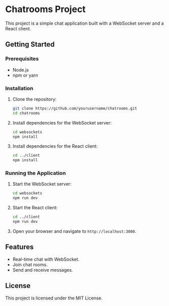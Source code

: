 # Chatrooms Project

This project is a simple chat application built with a WebSocket server and a React client.

## Getting Started

### Prerequisites

- Node.js
- npm or yarn

### Installation

1. Clone the repository:

   ```sh
   git clone https://github.com/yourusername/chatrooms.git
   cd chatrooms
   ```

2. Install dependencies for the WebSocket server:

   ```sh
   cd websockets
   npm install
   ```

3. Install dependencies for the React client:
   ```sh
   cd ../client
   npm install
   ```

### Running the Application

1. Start the WebSocket server:

   ```sh
   cd websockets
   npm run dev
   ```

2. Start the React client:

   ```sh
   cd ../client
   npm run dev
   ```

3. Open your browser and navigate to `http://localhost:3000`.

## Features

- Real-time chat with WebSocket.
- Join chat rooms.
- Send and receive messages.

## License

This project is licensed under the MIT License.
